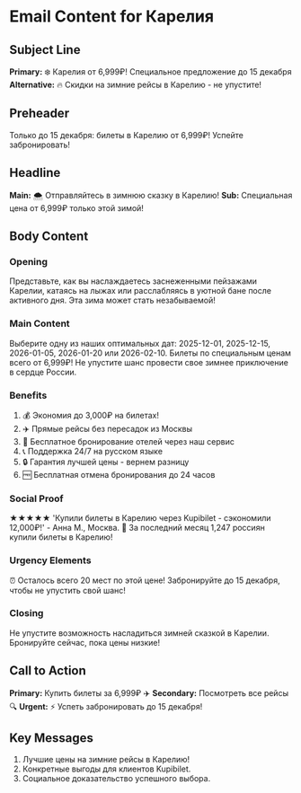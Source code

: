 # Email Content for Карелия

## Subject Line
**Primary:** ❄️ Карелия от 6,999₽! Специальное предложение до 15 декабря
**Alternative:** 🔥 Скидки на зимние рейсы в Карелию - не упустите!

## Preheader
Только до 15 декабря: билеты в Карелию от 6,999₽! Успейте забронировать!

## Headline
**Main:** 🌨️ Отправляйтесь в зимнюю сказку в Карелию!
**Sub:** Специальная цена от 6,999₽ только этой зимой!

## Body Content

### Opening
Представьте, как вы наслаждаетесь заснеженными пейзажами Карелии, катаясь на лыжах или расслабляясь в уютной бане после активного дня. Эта зима может стать незабываемой!

### Main Content
Выберите одну из наших оптимальных дат: 2025-12-01, 2025-12-15, 2026-01-05, 2026-01-20 или 2026-02-10. Билеты по специальным ценам всего от 6,999₽! Не упустите шанс провести свое зимнее приключение в сердце России.

### Benefits
1. 💰 Экономия до 3,000₽ на билетах!
2. ✈️ Прямые рейсы без пересадок из Москвы
3. 🏨 Бесплатное бронирование отелей через наш сервис
4. 📞 Поддержка 24/7 на русском языке
5. 🔒 Гарантия лучшей цены - вернем разницу
6. 🆓 Бесплатная отмена бронирования до 24 часов

### Social Proof
★★★★★ 'Купили билеты в Карелию через Kupibilet - сэкономили 12,000₽!' - Анна М., Москва. 🎯 За последний месяц 1,247 россиян купили билеты в Карелию!

### Urgency Elements
⏰ Осталось всего 20 мест по этой цене! Забронируйте до 15 декабря, чтобы не упустить свой шанс!

### Closing
Не упустите возможность насладиться зимней сказкой в Карелии. Бронируйте сейчас, пока цены низкие!

## Call to Action
**Primary:** Купить билеты за 6,999₽ ✈️
**Secondary:** Посмотреть все рейсы 🔍
**Urgent:** ⚡ Успеть забронировать до 15 декабря!

## Key Messages
1. Лучшие цены на зимние рейсы в Карелию!
2. Конкретные выгоды для клиентов Kupibilet.
3. Социальное доказательство успешного выбора.
